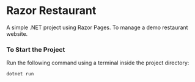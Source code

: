 # Razor Restaurant

A simple .NET project using Razor Pages. To manage a demo restaurant website.

### To Start the Project

Run the following command using a terminal inside the project directory:

<code>dotnet run</code>